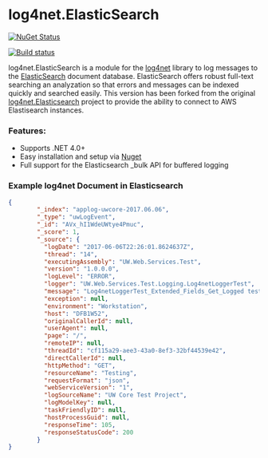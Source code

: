 log4net.ElasticSearch
=====================

[![NuGet Status](http://img.shields.io/badge/nuget-2.3.4-green.svg)](https://www.nuget.org/packages/log4net.ElasticSearch/)

[![Build status](https://ci.appveyor.com/api/projects/status/agqhh0igglo4qttx/branch/master?svg=true)](https://ci.appveyor.com/project/uwwebservices/log4net-elasticsearch/branch/master)

log4net.ElasticSearch is a module for the [log4net](http://logging.apache.org/log4net/) library to log messages to the [ElasticSearch](http://www.elasticsearch.org) document database. ElasticSearch offers robust full-text searching an analyzation so that errors and messages can be indexed quickly and searched easily. This version has been forked from the original [log4net.Elasticsearch](https://github.com/jptoto/log4net.ElasticSearch) project to provide the ability to connect to AWS Elastisearch instances.

### Features: 
* Supports .NET 4.0+
* Easy installation and setup via [Nuget](https://nuget.org/packages/log4net.ElasticSearch-AWS/)
* Full support for the Elasticsearch _bulk API for buffered logging

### Example log4net Document in Elasticsearch

```json
{
        "_index": "applog-uwcore-2017.06.06",
        "_type": "uwLogEvent",
        "_id": "AVx_hI1WdeUWtye4Pmuc",
        "_score": 1,
        "_source": {
          "logDate": "2017-06-06T22:26:01.8624637Z",
          "thread": "14",
          "executingAssembly": "UW.Web.Services.Test",
          "version": "1.0.0.0",
          "logLevel": "ERROR",
          "logger": "UW.Web.Services.Test.Logging.Log4netLoggerTest",
          "message": "Log4netLoggerTest_Extended_Fields_Get_Logged test message",
          "exception": null,
          "environment": "Workstation",
          "host": "DFB1W52",
          "originalCallerId": null,
          "userAgent": null,
          "page": "/",
          "remoteIP": null,
          "threadId": "cf115a29-aee3-43a0-8ef3-32bf44539e42",
          "directCallerId": null,
          "httpMethod": "GET",
          "resourceName": "Testing",
          "requestFormat": "json",
          "webServiceVersion": "1",
          "logSourceName": "UW Core Test Project",
          "logModelKey": null,
          "taskFriendlyID": null,
          "hostProcessGuid": null,
          "responseTime": 105,
          "responseStatusCode": 200
        }
}
```
